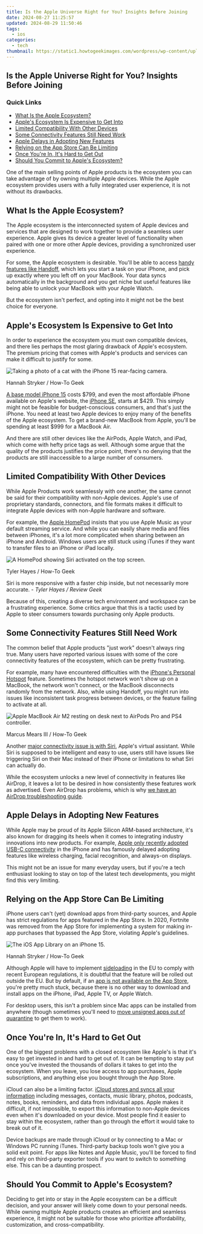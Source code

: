 ```yaml
---
title: Is the Apple Universe Right for You? Insights Before Joining
date: 2024-08-27 11:25:57
updated: 2024-08-29 11:50:46
tags:
  - ios
categories:
  - tech
thumbnail: https://static1.howtogeekimages.com/wordpress/wp-content/uploads/2024/02/53410638469_7c3fcf801b_o.jpg
---
```


## Is the Apple Universe Right for You? Insights Before Joining

### Quick Links

* [What Is the Apple Ecosystem?](https://activate-lock.techidaily.com/in-2024-bypass-icloud-activation-lock-with-imei-code-on-iphone-15-pro-max-by-drfone-ios/)
* [Apple's Ecosystem Is Expensive to Get Into](https://phone-solutions.techidaily.com/complete-guide-for-recovering-call-logs-on-oneplus-nord-n30-se-by-fonelab-android-recover-call-logs/)
* [Limited Compatibility With Other Devices](https://ios-unlock.techidaily.com/in-2024-how-to-bypass-the-required-apple-store-verification-for-iphone-8-by-drfone-ios/)
* [Some Connectivity Features Still Need Work](https://facebook-video-content.techidaily.com/new-in-2024-tune-into-tomorrow-fbs-free-downloads/)
* [Apple Delays in Adopting New Features](https://games-able.techidaily.com/elevate-your-switch-experience-with-these-services/)
* [Relying on the App Store Can Be Limiting](https://change-location.techidaily.com/pokemon-go-cooldown-chart-on-samsung-galaxy-xcover-7-drfone-by-drfone-virtual-android/)
* [Once You're In, It's Hard to Get Out](https://win-dash.techidaily.com/expert-solutions-for-startech-driver-failures-on-various-versions-of-windows/)
* [Should You Commit to Apple's Ecosystem?](https://fox-helps.techidaily.com/essential-tips-acquiring-unparalleled-photos-for-free/)

 One of the main selling points of Apple products is the ecosystem you can take advantage of by owning multiple Apple devices. While the Apple ecosystem provides users with a fully integrated user experience, it is not without its drawbacks.

##  What Is the Apple Ecosystem?

 The Apple ecosystem is the interconnected system of Apple devices and services that are designed to work together to provide a seamless user experience. Apple gives its device a greater level of functionality when paired with one or more other Apple devices, providing a synchronized user experience.

 For some, the Apple ecosystem is desirable. You'll be able to access [handy features like Handoff](https://facebook-clips.techidaily.com/in-2024-simplifying-the-process-sharing-tiktok-content-with-facebook/), which lets you start a task on your iPhone, and pick up exactly where you left off on your MacBook. Your data syncs automatically in the background and you get niche but useful features like being able to unlock your MacBook with your Apple Watch.

 But the ecosystem isn't perfect, and opting into it might not be the best choice for everyone.

##  Apple's Ecosystem Is Expensive to Get Into

 In order to experience the ecosystem you must own compatible devices, and there lies perhaps the most glaring drawback of Apple's ecosystem. The premium pricing that comes with Apple's products and services can make it difficult to justify for some.

![Taking a photo of a cat with the iPhone 15 rear-facing camera.](https://static1.howtogeekimages.com/wordpress/wp-content/uploads/2024/02/53215726471_9ef429b726_o.jpg) 

Hannah Stryker / How-To Geek

[A base model iPhone 15](https://fox-info.techidaily.com/15-sites-offering-premium-free-vectr-and-illustration-tools-and-services/) costs $799, and even the most affordable iPhone available on Apple's website, the [iPhone SE](https://discord-videos.techidaily.com/updated-unlocking-your-gaming-potential-the-complete-guide-to-getting-disconitro-for-2024/), starts at $429\. This simply might not be feasible for budget-conscious consumers, and that's just the iPhone. You need at least two Apple devices to enjoy many of the benefits of the Apple ecosystem. To get a brand-new MacBook from Apple, you'll be spending at least $999 for a MacBook Air.

 And there are still other devices like the AirPods, Apple Watch, and iPad, which come with hefty price tags as well. Although some argue that the quality of the products justifies the price point, there's no denying that the products are still inaccessible to a large number of consumers.

##  Limited Compatibility With Other Devices

 While Apple Products work seamlessly with one another, the same cannot be said for their compatibility with non-Apple devices. Apple's use of proprietary standards, connectors, and file formats makes it difficult to integrate Apple devices with non-Apple hardware and software.

 For example, the [Apple HomePod](https://some-approaches.techidaily.com/2024-approved-top-picks-premium-webcams-for-quality-podcasting/) insists that you use Apple Music as your default streaming service. And while you can easily share media and files between iPhones, it's a lot more complicated when sharing between an iPhone and Android. Windows users are still stuck using iTunes if they want to transfer files to an iPhone or iPad locally.

![A HomePod showing Siri activated on the top screen.](https://static1.howtogeekimages.com/wordpress/wp-content/uploads/2023/02/20488dd5.jpg) 

Tyler Hayes / How-To Geek

Siri is more responsive with a faster chip inside, but not necessarily more accurate. - _Tyler Hayes / Review Geek_

 Because of this, creating a diverse tech environment and workspace can be a frustrating experience. Some critics argue that this is a tactic used by Apple to steer consumers towards purchasing only Apple products.

##  Some Connectivity Features Still Need Work

 The common belief that Apple products "just work" doesn't always ring true. Many users have reported various issues with some of the core connectivity features of the ecosystem, which can be pretty frustrating.

 For example, many have encountered difficulties with the [iPhone's Personal Hotspot](https://bypass-frp.techidaily.com/in-2024-5-quick-methods-to-bypass-nubia-z50s-pro-frp-by-drfone-android/) feature. Sometimes the hotspot network won't show up on a MacBook, the network won't connect, or the MacBook disconnects randomly from the network. Also, while using Handoff, you might run into issues like inconsistent task progress between devices, or the feature failing to activate at all.

![Apple MacBook Air M2 resting on desk next to AirPods Pro and PS4 controller.](https://static1.howtogeekimages.com/wordpress/wp-content/uploads/2024/01/macbook-air.jpg) 

Marcus Mears III / How-To Geek

 Another [major connectivity issue is with Siri](https://fox-http.techidaily.com/updated-2024-approved-delving-into-magix-photo-editors-features/), Apple's virtual assistant. While Siri is supposed to be intelligent and easy to use, users still have issues like triggering Siri on their Mac instead of their iPhone or limitations to what Siri can actually do.

 While the ecosystem unlocks a new level of connectivity in features like AirDrop, it leaves a lot to be desired in how consistently these features work as advertised. Even AirDrop has problems, which is why [we have an AirDrop troubleshooting guide](https://tech-haven.techidaily.com/top-6-gpt-tools-for-pdf-and-doc-interaction/).

##  Apple Delays in Adopting New Features

 While Apple may be proud of its Apple Silicon ARM-based architecture, it's also known for dragging its heels when it comes to integrating industry innovations into new products. For example, [Apple only recently adopted USB-C connectivity](https://fox-access.techidaily.com/2024-approved-the-science-and-magic-behind-full-circle-films/) in the iPhone and has famously delayed adopting features like wireless charging, facial recognition, and always-on displays.

 This might not be an issue for many everyday users, but if you're a tech enthusiast looking to stay on top of the latest tech developments, you might find this very limiting.

##  Relying on the App Store Can Be Limiting

 iPhone users can't (yet) download apps from third-party sources, and Apple has strict regulations for apps featured in the App Store. In 2020, Fortnite was removed from the App Store for implementing a system for making in-app purchases that bypassed the App Store, violating Apple's guidelines.

![The iOS App Library on an iPhone 15.](https://static1.howtogeekimages.com/wordpress/wp-content/uploads/2024/02/53212399262_ab80410f7a_o.jpg) 

Hannah Stryker / How-To Geek

 Although Apple will have to implement [sideloading](https://smart-video-editing.techidaily.com/the-ultimate-guide-to-recording-your-desktop-with-filmora-scrn-for-2024/) in the EU to comply with recent European regulations, it is doubtful that the feature will be rolled out outside the EU. But by default, if an [app is not available on the App Store](https://some-skills.techidaily.com/unmatched-subtitle-expertise-top-10-leaders-in-video-caption-manipulation-for-2024/), you're pretty much stuck, because there is no other way to download and install apps on the iPhone, iPad, Apple TV, or Apple Watch.

 For desktop users, this isn't a problem since Mac apps can be installed from anywhere (though sometimes you'll need to [move unsigned apps out of quarantine](https://twitter-videos.techidaily.com/new-reclaiming-acoustics-lost-in-social-media-videos-for-2024/) to get them to work).

##  Once You're In, It's Hard to Get Out

 One of the biggest problems with a closed ecosystem like Apple's is that it's easy to get invested in and hard to get out of. It can be tempting to stay put once you've invested the thousands of dollars it takes to get into the ecosystem. When you leave, you lose access to app purchases, Apple subscriptions, and anything else you bought through the App Store.

 iCloud can also be a limiting factor. [iCloud stores and syncs all your information](https://buynow-info.techidaily.com/sony-dsc-w800-unboxing-a-powerful-camera-great-value-proposition/) including messages, contacts, music library, photos, podcasts, notes, books, reminders, and data from individual apps. Apple makes it difficult, if not impossible, to export this information to non-Apple devices even when it's downloaded on your device. Most people find it easier to stay within the ecosystem, rather than go through the effort it would take to break out of it.

 Device backups are made through iCloud or by connecting to a Mac or Windows PC running iTunes. Third-party backup tools won't give you a solid exit point. For apps like Notes and Apple Music, you'll be forced to find and rely on third-party exporter tools if you want to switch to something else. This can be a daunting prospect.

##  Should You Commit to Apple's Ecosystem?

 Deciding to get into or stay in the Apple ecosystem can be a difficult decision, and your answer will likely come down to your personal needs. While owning multiple Apple products creates an efficient and seamless experience, it might not be suitable for those who prioritize affordability, customization, and cross-compatibility.

<ins class="adsbygoogle"
     style="display:block"
     data-ad-format="autorelaxed"
     data-ad-client="ca-pub-7571918770474297"
     data-ad-slot="1223367746"></ins>



<ins class="adsbygoogle"
     style="display:block"
     data-ad-client="ca-pub-7571918770474297"
     data-ad-slot="8358498916"
     data-ad-format="auto"
     data-full-width-responsive="true"></ins>

